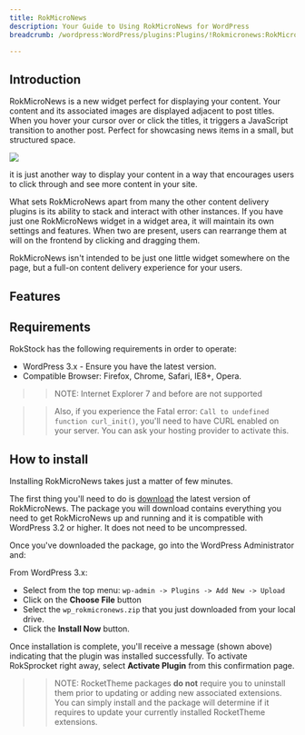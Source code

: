 ```yaml
---
title: RokMicroNews
description: Your Guide to Using RokMicroNews for WordPress
breadcrumb: /wordpress:WordPress/plugins:Plugins/!Rokmicronews:RokMicroNews

---
```


Introduction
-----
RokMicroNews is a new widget perfect for displaying your content. Your content and its associated images are displayed adjacent to post titles. When you hover your cursor over or click the titles, it triggers a JavaScript transition to another post. Perfect for showcasing news items in a small, but structured space.

![][feature]

it is just another way to display your content in a way that encourages users to click through and see more content in your site.

What sets RokMicroNews apart from many the other content delivery plugins is its ability to stack and interact with other instances. If you have just one RokMicroNews widget in a widget area, it will maintain its own settings and features. When two are present, users can rearrange them at will on the frontend by clicking and dragging them. 

RokMicroNews isn't intended to be just one little widget somewhere on the page, but a full-on content delivery experience for your users.

Features
-----


Requirements
-----
RokStock has the following requirements in order to operate:

* WordPress 3.x - Ensure you have the latest version.
* Compatible Browser: Firefox, Chrome, Safari, IE8+, Opera.

>> NOTE: Internet Explorer 7 and before are not supported

>> Also, if you experience the Fatal error: `Call to undefined function curl_init()`, you'll need to have CURL enabled on your server. You can ask your hosting provider to activate this.

How to install
--------------
Installing RokMicroNews takes just a matter of few minutes.

The first thing you'll need to do is [download][download] the latest version of RokMicroNews. The package you will download contains everything you need to get RokMicroNews up and running and it is compatible with WordPress 3.2 or higher. It does not need to be uncompressed. 

Once you've downloaded the package, go into the WordPress Administrator and:

From WordPress 3.x:

* Select from the top menu: `wp-admin -> Plugins -> Add New -> Upload`
* Click on the **Choose File** button
* Select the `wp_rokmicronews.zip` that you just downloaded from your local drive.
* Click the **Install Now** button.

Once installation is complete, you'll receive a message (shown above) indicating that the plugin was installed successfully. To activate RokSprocket right away, select **Activate Plugin** from this confirmation page.

>> NOTE: RocketTheme packages **do not** require you to uninstall them prior to updating or adding new associated extensions. You can simply install and the package will determine if it requires to update your currently installed RocketTheme extensions.

[widget1]: assets/wp_rokmicronews_widget_1.png
[widget2]: assets/wp_rokmicronews_widget_2.png
[widget3]: assets/wp_rokmicronews_widget_3.png
[download]: http://www.rockettheme.com/wordpress-downloads/plugins/club/2618-rokmicronews
[feature]: assets/rokmicronews.jpg
